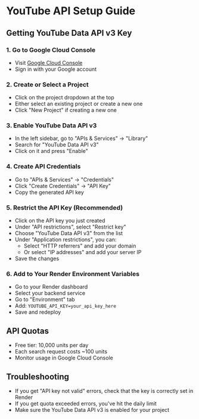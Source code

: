 # YouTube API Setup Guide

## Getting YouTube Data API v3 Key

### 1. Go to Google Cloud Console
- Visit [Google Cloud Console](https://console.cloud.google.com/)
- Sign in with your Google account

### 2. Create or Select a Project
- Click on the project dropdown at the top
- Either select an existing project or create a new one
- Click "New Project" if creating a new one

### 3. Enable YouTube Data API v3
- In the left sidebar, go to "APIs & Services" → "Library"
- Search for "YouTube Data API v3"
- Click on it and press "Enable"

### 4. Create API Credentials
- Go to "APIs & Services" → "Credentials"
- Click "Create Credentials" → "API Key"
- Copy the generated API key

### 5. Restrict the API Key (Recommended)
- Click on the API key you just created
- Under "API restrictions", select "Restrict key"
- Choose "YouTube Data API v3" from the list
- Under "Application restrictions", you can:
  - Select "HTTP referrers" and add your domain
  - Or select "IP addresses" and add your server IP
- Save the changes

### 6. Add to Your Render Environment Variables
- Go to your Render dashboard
- Select your backend service
- Go to "Environment" tab
- Add: `YOUTUBE_API_KEY=your_api_key_here`
- Save and redeploy

## API Quotas
- Free tier: 10,000 units per day
- Each search request costs ~100 units
- Monitor usage in Google Cloud Console

## Troubleshooting
- If you get "API key not valid" errors, check that the key is correctly set in Render
- If you get quota exceeded errors, you've hit the daily limit
- Make sure the YouTube Data API v3 is enabled for your project
